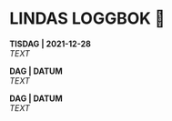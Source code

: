 # LINDAS LOGGBOK  📒

**TISDAG | 2021-12-28**<br>
*TEXT*

**DAG | DATUM**<br>
*TEXT*

**DAG | DATUM**<br>
*TEXT*
